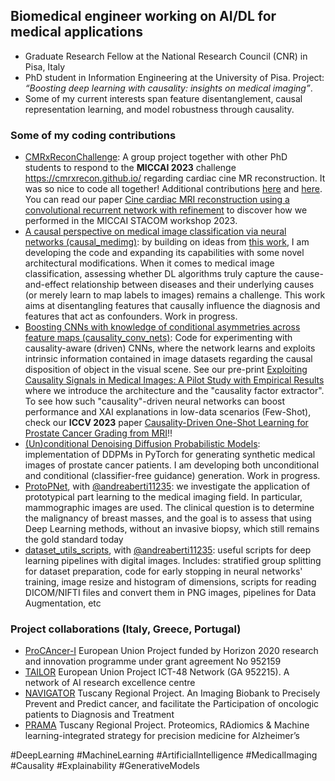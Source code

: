 ## Biomedical engineer working on AI/DL for medical applications
- Graduate Research Fellow at the National Research Council (CNR) in Pisa, Italy
- PhD student in Information Engineering at the University of Pisa. Project: _“Boosting deep learning with causality: insights on medical imaging”_.
- Some of my current interests span feature disentanglement, causal representation learning, and model robustness through causality.

### Some of my coding contributions 
- [CMRxReconChallenge](https://github.com/VIOS-Group/CMRxReconChallenge): A group project together with other PhD students to respond to the **MICCAI 2023** challenge https://cmrxrecon.github.io/ regarding cardiac cine MR reconstruction. It was so nice to code all together! Additional contributions [here](https://github.com/VIOS-Group/CMRxRecon_Edipo_Inference) and [here](https://github.com/vios-s/CMRxRECON_Challenge_EDIPO). You can read our paper [Cine cardiac MRI reconstruction using a convolutional recurrent network with refinement](https://arxiv.org/abs/2309.13385) to discover how we performed in the MICCAI STACOM workshop 2023.
- [A causal perspective on medical image classification via neural networks (causal_medimg)](https://github.com/gianlucarloni/causal_medimg): by building on ideas from [this work](https://link.springer.com/chapter/10.1007/978-3-031-43898-1_3), I am developing the code and expanding its capabilities with some novel architectural modifications. When it comes to medical image classification, assessing whether DL algorithms truly capture the cause-and-effect relationship between diseases and their underlying causes (or merely learn to map labels to images) remains a challenge. This work aims at disentangling features that causally influence the diagnosis and features that act as confounders. Work in progress.
- [Boosting CNNs with knowledge of conditional asymmetries across feature maps (causality_conv_nets)](https://github.com/gianlucarloni/causality_conv_nets): Code for experimenting with causality-aware (driven) CNNs, where the network learns and exploits intrinsic information contained in image datasets regarding the causal disposition of object in the visual scene. See our pre-print [Exploiting Causality Signals in Medical Images: A Pilot Study with Empirical Results](https://arxiv.org/abs/2309.10399) where we introduce the architecture and the "causality factor extractor". To see how such "causality"-driven neural networks can boost performance and XAI explanations in low-data scenarios (Few-Shot), check our **ICCV 2023** paper [Causality-Driven One-Shot Learning for Prostate Cancer Grading from MRI](https://openaccess.thecvf.com/content/ICCV2023W/CVAMD/html/Carloni_Causality-Driven_One-Shot_Learning_for_Prostate_Cancer_Grading_from_MRI_ICCVW_2023_paper.html)!!
- [(Un)conditional Denoising Diffusion Probabilistic Models](https://github.com/gianlucarloni/diffusion_models_prostatePICAI): implementation of DDPMs in PyTorch for generating synthetic medical images of prostate cancer patients. I am developing both unconditional and conditional (classifier-free guidance) generation. Work in progress.
- [ProtoPNet](https://github.com/andreaberti11235/ProtoPNet), with [@andreaberti11235](https://github.com/andreaberti11235): we investigate the application of prototypical part learning to the medical imaging field. In particular, mammographic images are used. The clinical question is to determine the malignancy of breast masses, and the goal is to assess that using Deep Learning methods, without an invasive biopsy, which still remains the gold standard today
- [dataset_utils_scripts](https://github.com/gianlucarloni/dataset_utils_scripts), with [@andreaberti11235](https://github.com/andreaberti11235): useful scripts for deep learning pipelines with digital images. Includes: stratified group splitting for dataset preparation, code for early stopping in neural networks' training, image resize and histogram of dimensions, scripts for reading DICOM/NIFTI files and convert them in PNG images, pipelines for Data Augmentation, etc

### Project collaborations (Italy, Greece, Portugal)
- [ProCAncer-I](https://www.procancer-i.eu/) European Union Project funded by Horizon 2020 research and innovation programme under grant agreement No 952159
- [TAILOR](https://tailor-network.eu/) European Union Project ICT-48 Network (GA 952215). A network of AI research excellence centre
- [NAVIGATOR](http://navigator.med.unipi.it/) Tuscany Regional Project. An Imaging Biobank to Precisely Prevent and Predict cancer, and facilitate the Participation of oncologic patients to Diagnosis and Treatment
- [PRAMA](http://si.isti.cnr.it/index.php/hid-project-category-list/201-project-prama) Tuscany Regional Project. Proteomics, RAdiomics & Machine learning-integrated strategy for precision medicine for Alzheimer’s

\#DeepLearning \#MachineLearning \#ArtificialIntelligence \#MedicalImaging \#Causality \#Explainability \#GenerativeModels
